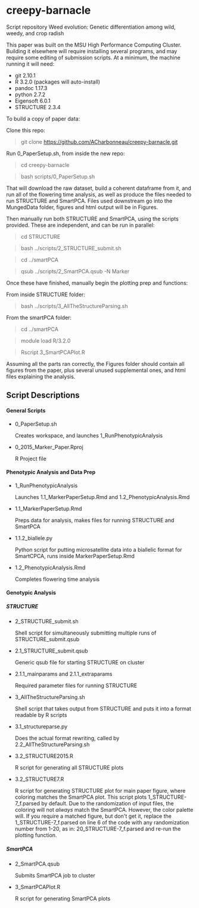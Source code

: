 # creepy-barnacle
Script repository Weed evolution: Genetic differentiation among wild, weedy, and crop radish

This paper was built on the MSU High Performance Computing Cluster. Building it elsewhere will require installing several programs, and may require some editing of submission scripts. At a minimum, the machine running it will need:

- git 2.10.1
- R 3.2.0 (packages will auto-install)
- pandoc 1.17.3
- python 2.7.2
- Eigensoft 6.0.1
- STRUCTURE 2.3.4

To build a copy of paper data:

Clone this repo:

> git clone https://github.com/ACharbonneau/creepy-barnacle.git

Run 0_PaperSetup.sh, from inside the new repo:

> cd creepy-barnacle

> bash scripts/0_PaperSetup.sh

That will download the raw dataset, build a coherent dataframe from it, and run all of the flowering time analysis, as well as produce the files needed to run STRUCTURE and SmartPCA. Files used downstream go into the MungedData folder, figures and html output will be in Figures.

Then manually run both STRUCTURE and SmartPCA, using the scripts provided. These are independent, and can be run in parallel:

> cd STRUCTURE

> bash ../scripts/2_STRUCTURE_submit.sh

> cd ../smartPCA

> qsub ../scripts/2_SmartPCA.qsub -N Marker

Once these have finished, manually begin the plotting prep and functions:

From inside STRUCTURE folder:

> bash ../scripts/3_AllTheStructureParsing.sh

From the smartPCA folder:

> cd ../smartPCA

> module load R/3.2.0

> Rscript 3_SmartPCAPlot.R



Assuming all the parts ran correctly, the Figures folder should contain all figures from the paper, plus several unused supplemental ones, and html files explaining the analysis.

## Script Descriptions

#### General Scripts

- 0_PaperSetup.sh

	Creates workspace, and launches 1_RunPhenotypicAnalysis

- 0_2015_Marker_Paper.Rproj

	R Project file

#### Phenotypic Analysis and Data Prep

- 1_RunPhenotypicAnalysis

	Launches 1.1_MarkerPaperSetup.Rmd and 1.2_PhenotypicAnalysis.Rmd

- 1.1_MarkerPaperSetup.Rmd  

	Preps data for analysis, makes files for running STRUCTURE and SmartPCA

- 1.1.2_biallele.py

	Python script for putting microsatellite data into a biallelic format for SmartCPCA, runs inside MarkerPaperSetup.Rmd

- 1.2_PhenotypicAnalysis.Rmd  

	Completes flowering time analysis

#### Genotypic Analysis

##### STRUCTURE

- 2_STRUCTURE_submit.sh

	Shell script for simultaneously submitting multiple runs of STRUCTURE_submit.qsub

- 2.1_STRUCTURE_submit.qsub

	Generic qsub file for starting STRUCTURE on cluster

- 2.1.1_mainparams and 2.1.1_extraparams

	Required parameter files for running STRUCTURE

- 3_AllTheStructureParsing.sh

	Shell script that takes output from STRUCTURE and puts it into a format readable by R scripts

- 3.1_structureparse.py

	Does the actual format rewriting, called by 2.2_AllTheStructureParsing.sh

- 3.2_STRUCTURE2015.R  

	R script for generating all STRUCTURE plots

- 3.2_STRUCTURE7.R

	R script for generating STRUCTURE plot for main paper figure, where coloring matches the SmartPCA plot. This script plots 1_STRUCTURE-7_f.parsed by default. Due to the randomization of input files, the coloring will not *always* match the SmartPCA. However, the color palette will. If you require a matched figure, but don't get it, replace the 1_STRUCTURE-7_f.parsed on line 6 of the code with any randomization number from 1-20, as in: 20_STRUCTURE-7_f.parsed and re-run the plotting function. 

##### SmartPCA

- 2_SmartPCA.qsub

	Submits SmartPCA job to cluster

- 3_SmartPCAPlot.R  

	R script for generating SmartPCA plots
